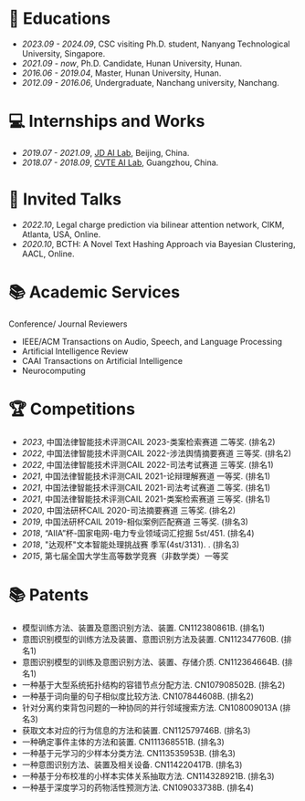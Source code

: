 
# 📖 Educations
- *2023.09 - 2024.09*, CSC visiting Ph.D. student, Nanyang Technological University, Singapore.
- *2021.09 - now*, Ph.D. Candidate, Hunan University, Hunan.
- *2016.06 - 2019.04*, Master, Hunan University, Hunan.
- *2012.09 - 2016.06*, Undergraduate, Nanchang university, Nanchang.

# 💻 Internships and Works
- *2019.07 - 2021.09*, [JD AI Lab](https://www.jd.com/), Beijing, China.
- *2018.07 - 2018.09*, [CVTE AI Lab](https://research.cvte.com/?locale=en-US), Guangzhou, China.

# 💬 Invited Talks
- *2022.10*, Legal charge prediction via bilinear attention network, CIKM, Atlanta, USA, Online.
- *2020.10*, BCTH: A Novel Text Hashing Approach via Bayesian Clustering, AACL, Online.

# 📚 Academic Services
Conference/ Journal Reviewers
- IEEE/ACM Transactions on Audio, Speech, and Language Processing
- Artificial Intelligence Review
- CAAI Transactions on Artificial Intelligence
- Neurocomputing

# 🏆 Competitions
- *2023*, 中国法律智能技术评测CAIL 2023-类案检索赛道 二等奖. (排名2)
- *2022*, 中国法律智能技术评测CAIL 2022-涉法舆情摘要赛道 三等奖. (排名2)
- *2022*, 中国法律智能技术评测CAIL 2022-司法考试赛道 三等奖. (排名1)
- *2021*, 中国法律智能技术评测CAIL 2021-论辩理解赛道 一等奖. (排名1) 
- *2021*, 中国法律智能技术评测CAIL 2021-司法考试赛道 二等奖. (排名1)
- *2021*, 中国法律智能技术评测CAIL 2021-类案检索赛道 三等奖. (排名1)
- *2020*, 中国法研杯CAIL 2020-司法摘要赛道 三等奖. (排名2)
- *2019*, 中国法研杯CAIL 2019-相似案例匹配赛道 三等奖. (排名3)
- *2018*, “AIIA”杯-国家电网-电力专业领域词汇挖掘 5st/451. (排名4) 
- *2018*, "达观杯"文本智能处理挑战赛 季军(4st/3131). . (排名3) 
- *2015*, 第七届全国大学生高等数学竞赛（非数学类）一等奖

# 📚 Patents
- 模型训练方法、装置及意图识别方法、装置. CN112380861B. (排名1)
- 意图识别模型的训练方法及装置、意图识别方法及装置. CN112347760B. (排名1)
- 意图识别模型的训练及意图识别方法、装置、存储介质. CN112364664B. (排名1)
- 一种基于大型系统拓扑结构的容错节点分配方法. CN107908502B. (排名2)
- 一种基于词向量的句子相似度比较方法. CN107844608B. (排名2)
- 针对分离约束背包问题的一种协同的并行邻域搜索方法. CN108009013A (排名3)
- 获取文本对应的行为信息的方法和装置. CN112579746B. (排名3)
- 一种确定事件主体的方法和装置. CN111368551B. (排名3)
- 一种基于元学习的少样本分类方法. CN113535953B. (排名3)
- 一种意图识别方法、装置及相关设备. CN114220417B. (排名3)
- 一种基于分布校准的小样本实体关系抽取方法. CN114328921B. (排名3)
- 一种基于深度学习的药物活性预测方法. CN109033738B. (排名4)

<!--
# 🤝 Collaborators
It’s my pleasure and great honor to work with these talented scholars.
- [Jiawei Wang](https://scholar.google.com.hk/citations?user=ijtp4KIAAAAJ&hl=zh-CN), Research Fellow at NUS ([NExT++ research center](https://www.nextcenter.org/)).
- [Tong Xiao](https://tongxiao-cs.github.io/), Research Fellow at THU.
- [Shaozu Yuan](https://airsyuan.github.io/), JD AI Lab.
- [Yuming Zhao](https://scholar.google.com/citations?user=_wnpdNcAAAAJ&hl=zh-CN), JD AI Lab.
- [Meihuizi Jia](https://jmhz24.github.io), a joint Ph.D. candidate at BIT and NTU.
-->
